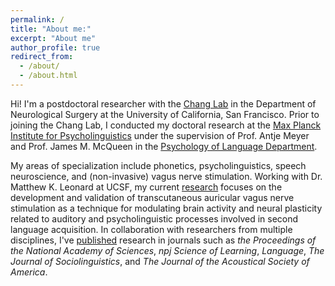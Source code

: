 ```yaml
---
permalink: /
title: "About me:"
excerpt: "About me"
author_profile: true
redirect_from: 
  - /about/
  - /about.html
---
```


Hi! I'm a postdoctoral researcher with the [Chang Lab](https://changlab.ucsf.edu) in the Department of Neurological Surgery at the University of California, San Francisco. Prior to joining the Chang Lab, I conducted my doctoral research at the [Max Planck Institute for Psycholinguistics](https://www.mpi.nl) under the supervision of Prof. Antje Meyer and Prof. James M. McQueen in the [Psychology of Language Department](https://www.mpi.nl/department/psychology-language/5). 

My areas of specialization include phonetics, psycholinguistics, speech neuroscience, and (non-invasive) vagus nerve stimulation. Working with Dr. Matthew K. Leonard at UCSF, my current [research](/research/) focuses on the development and validation of transcutaneous auricular vagus nerve stimulation as a technique for modulating brain activity and neural plasticity related to auditory and psycholinguistic processes involved in second language acquisition. In collaboration with researchers from multiple disciplines, I've [published](/publications/) research in journals such as _the Proceedings of the National Academy of Sciences_, _npj Science of Learning_, _Language_, _The Journal of Sociolinguistics_, and _The Journal of the Acoustical Society of America_. 
